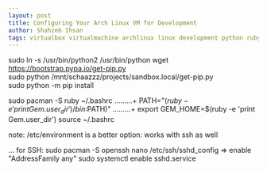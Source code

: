 ```yaml
---
layout: post
title: Configuring Your Arch Linux VM for Development
author: Shahzeb Ihsan
tags: virtualbox virtualmachine archlinux linux development python ruby ssh
---
```


sudo ln -s /usr/bin/python2 /usr/bin/python
wget https://bootstrap.pypa.io/get-pip.py  
sudo python /mnt/schaazzz/projects/sandbox.local/get-pip.py  
sudo python -m pip install <package>  

sudo pacman -S ruby
~/.bashrc
.........+  PATH="$(ruby -e 'print Gem.user_dir')/bin:$PATH)"
.........+  export GEM_HOME=$(ruby -e 'print Gem.user_dir')
source ~/.bashrc

note: /etc/environment is a better option: works with ssh as well

... for SSH:
sudo pacman -S openssh
nano /etc/ssh/sshd_config => enable "AddressFamily any"
sudo systemctl enable sshd.service
